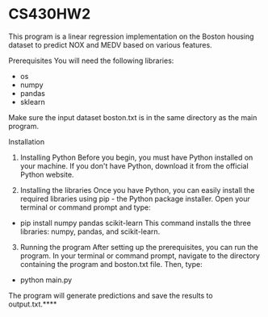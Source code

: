 # CS430HW2
This program is a linear regression implementation on the Boston housing dataset to predict NOX and MEDV based on various features.

Prerequisites
You will need the following libraries:
- os
- numpy
- pandas
- sklearn

Make sure the input dataset boston.txt is in the same directory as the main program.

Installation
1. Installing Python
Before you begin, you must have Python installed on your machine. If you don't have Python, download it from the official Python website.

2. Installing the libraries
Once you have Python, you can easily install the required libraries using pip - the Python package installer. Open your terminal or command prompt and type:
- pip install numpy pandas scikit-learn
This command installs the three libraries: numpy, pandas, and scikit-learn.

3. Running the program
After setting up the prerequisites, you can run the program. In your terminal or command prompt, navigate to the directory containing the program and boston.txt file. Then, type:
- python main.py

The program will generate predictions and save the results to output.txt.****
